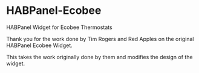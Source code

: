 # HABPanel-Ecobee
HABPanel Widget for Ecobee Thermostats

Thank you for the work done by Tim Rogers and Red Apples on the original HABPanel Ecobee Widget. 

This takes the work originally done by them and modifies the design of the widget. 

